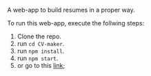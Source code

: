 A web-app to build resumes in a proper way.

To run this web-app, execute the follwing steps:

1. Clone the repo.
2. run ``cd CV-maker``.
3. run ``npm install``.
4. run ``npm start``.
5. or go to this [link](https://esdee-reign.github.io/CV-Maker/);
